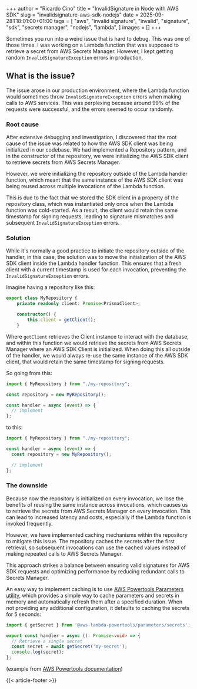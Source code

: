 +++
author = "Ricardo Cino"
title = "InvalidSignature in Node with AWS SDK"
slug = "invalidsignature-aws-sdk-nodejs"
date = 2025-09-28T18:01:00+01:00
tags = [
    "aws",
    "invalid signature",
    "invalid",
    "signature",
    "sdk",
    "secrets manager",
    "nodejs",
    "lambda",
]
images = []
+++

Sometimes you run into a weird issue that is hard to debug. This was one of those times. I was working on a Lambda function that was supposed to retrieve a secret from AWS Secrets Manager. However, I kept getting random `InvalidSignatureException` errors in production.

<!--more-->

## What is the issue?

The issue arose in our production environment, where the Lambda function would sometimes throw `InvalidSignatureException` errors when making calls to AWS services. This was perplexing because around 99% of the requests were successful, and the errors seemed to occur randomly.

### Root cause

After extensive debugging and investigation, I discovered that the root cause of the issue was related to how the AWS SDK client was being initialized in our codebase. We had implemented a Repository pattern, and in the constructor of the repository, we were initializing the AWS SDK client to retrieve secrets from AWS Secrets Manager.

However, we were initializing the repository outside of the Lambda handler function, which meant that the same instance of the AWS SDK client was being reused across multiple invocations of the Lambda function.

This is due to the fact that we stored the SDK client in a property of the repository class, which was instantiated only once when the Lambda function was cold-started. As a result, the client would retain the same timestamp for signing requests, leading to signature mismatches and subsequent `InvalidSignatureException` errors.

### Solution

While it's normally a good practice to initiate the repository outside of the handler, in this case, the solution was to move the initialization of the AWS SDK client inside the Lambda handler function. This ensures that a fresh client with a current timestamp is used for each invocation, preventing the `InvalidSignatureException` errors.

Imagine having a repository like this:

```typescript
export class MyRepository {
    private readonly client: Promise<PrismaClient>;

    constructor() {
        this.client = getClient();
    }
```

Where `getClient` retrieves the Client instance to interact with the database, and within this function we would retrieve the secrets from AWS Secrets Manager where an AWS SDK Client is initialized. When doing this all outside of the handler, we would always re-use the same instance of the AWS SDK client, that would retain the same timestamp for signing requests.

So going from this:

```typescript
import { MyRepository } from "./my-repository";

const repository = new MyRepository();

const handler = async (event) => {
  // implement
};
```

to this:

```typescript
import { MyRepository } from "./my-repository";

const handler = async (event) => {
  const repository = new MyRepository();

  // implement
};
```

### The downside

Because now the repository is initialized on every invocation, we lose the benefits of reusing the same instance across invocations, which causes us to retrieve the secrets from AWS Secrets Manager on every invocation. This can lead to increased latency and costs, especially if the Lambda function is invoked frequently.

However, we have implemented caching mechanisms within the repository to mitigate this issue. The repository caches the secrets after the first retrieval, so subsequent invocations can use the cached values instead of making repeated calls to AWS Secrets Manager.

This approach strikes a balance between ensuring valid signatures for AWS SDK requests and optimizing performance by reducing redundant calls to Secrets Manager.

An easy way to implement caching is to use <a href="https://docs.powertools.aws.dev/lambda/typescript/latest/features/parameters/#fetching-secrets" target="_blank">AWS Powertools Parameters utility</a>, which provides a simple way to cache parameters and secrets in memory and automatically refresh them after a specified duration. When not providing any additional configuration, it defaults to caching the secrets for 5 seconds:

```typescript
import { getSecret } from '@aws-lambda-powertools/parameters/secrets';

export const handler = async (): Promise<void> => {
  // Retrieve a single secret
  const secret = await getSecret('my-secret');
  console.log(secret);
};
```
(example from <a href="https://docs.powertools.aws.dev/lambda/typescript/latest/features/parameters/#fetching-secrets" target="_blank">AWS Powertools documentation</a>)

{{< article-footer >}}
